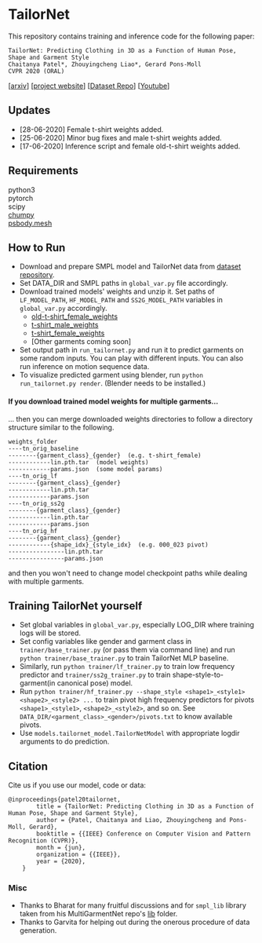 # TailorNet
This repository contains training and inference code for the following paper: 
```
TailorNet: Predicting Clothing in 3D as a Function of Human Pose, Shape and Garment Style  
Chaitanya Patel*, Zhouyingcheng Liao*, Gerard Pons-Moll  
CVPR 2020 (ORAL)  
```
[[arxiv](https://arxiv.org/abs/2003.04583)]
[[project website](https://virtualhumans.mpi-inf.mpg.de/tailornet/)]
[[Dataset Repo](https://github.com/zycliao/TailorNet_dataset)]
[[Youtube](https://www.youtube.com/watch?v=F0O21a_fsBQ)]

## Updates
- [28-06-2020] Female t-shirt weights added.
- [25-06-2020] Minor bug fixes and male t-shirt weights added.
- [17-06-2020] Inference script and female old-t-shirt weights added.

## Requirements
python3  
pytorch  
scipy  
[chumpy](https://github.com/mattloper/chumpy)  
[psbody.mesh](https://github.com/MPI-IS/mesh)

## How to Run
- Download and prepare SMPL model and TailorNet data from [dataset repository](https://github.com/zycliao/TailorNet_dataset).
- Set DATA_DIR and SMPL paths in `global_var.py` file accordingly.
- Download trained models' weights and unzip it. Set paths of `LF_MODEL_PATH`, `HF_MODEL_PATH` and
`SS2G_MODEL_PATH` variables in `global_var.py` accordingly.
  - [old-t-shirt_female_weights](https://datasets.d2.mpi-inf.mpg.de/tailornet/old-t-shirt_female_weights.zip)
  - [t-shirt_male_weights](https://datasets.d2.mpi-inf.mpg.de/tailornet/t-shirt_male_weights.zip)
  - [t-shirt_female_weights](https://datasets.d2.mpi-inf.mpg.de/tailornet/t-shirt_female_weights.zip)
  - [Other garments coming soon]
- Set output path in `run_tailornet.py` and run it to predict garments on some random inputs. You can play with 
  different inputs. You can also run inference on motion sequence data.
- To visualize predicted garment using blender, run `python run_tailornet.py render`. (Blender needs to be installed.)


#### If you download trained model weights for multiple garments...
... then you can merge downloaded weights directories to follow a directory structure similar to the following.
```
weights_folder
----tn_orig_baseline
--------{garment_class}_{gender}  (e.g. t-shirt_female)
------------lin.pth.tar  (model weights)
------------params.json  (some model params)
----tn_orig_lf
--------{garment_class}_{gender}
------------lin.pth.tar
------------params.json
----tn_orig_ss2g
--------{garment_class}_{gender}
------------lin.pth.tar
------------params.json
----tn_orig_hf
--------{garment_class}_{gender}
------------{shape_idx}_{style_idx}  (e.g. 000_023 pivot)
----------------lin.pth.tar
----------------params.json

```
and then you won't need to change model checkpoint paths while dealing with multiple garments.


## Training TailorNet yourself
- Set global variables in `global_var.py`, especially LOG_DIR where training logs will be stored.
- Set config variables like gender and garment class in `trainer/base_trainer.py` (or pass them via command line)
and run `python trainer/base_trainer.py` to train TailorNet MLP baseline.
- Similarly, run `python trainer/lf_trainer.py` to train low frequency predictor and `trainer/ss2g_trainer.py` to
train shape-style-to-garment(in canonical pose) model.
- Run `python trainer/hf_trainer.py --shape_style <shape1>_<style1> <shape2>_<style2> ...` to train pivot high 
frequency predictors for pivots `<shape1>_<style1>`, `<shape2>_<style2>`, and so on. See 
`DATA_DIR/<garment_class>_<gender>/pivots.txt` to know available pivots.
- Use `models.tailornet_model.TailorNetModel` with appropriate logdir arguments to do prediction.

## Citation
Cite us if you use our model, code or data:
```
@inproceedings{patel20tailornet,
        title = {TailorNet: Predicting Clothing in 3D as a Function of Human Pose, Shape and Garment Style},
        author = {Patel, Chaitanya and Liao, Zhouyingcheng and Pons-Moll, Gerard},
        booktitle = {{IEEE} Conference on Computer Vision and Pattern Recognition (CVPR)},
        month = {jun},
        organization = {{IEEE}},
        year = {2020},
    }
```

### Misc
- Thanks to Bharat for many fruitful discussions and for `smpl_lib` library taken from his MultiGarmentNet 
repo's [lib](https://github.com/bharat-b7/MultiGarmentNetwork/tree/master/lib) folder.
- Thanks to Garvita for helping out during the onerous procedure of data generation.
